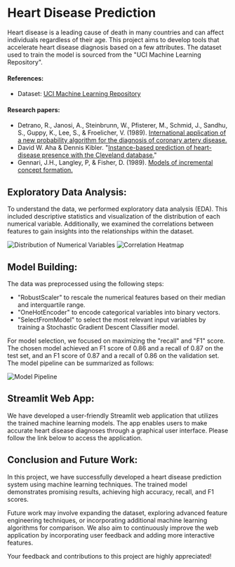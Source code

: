 # Heart Disease Prediction

Heart disease is a leading cause of death in many countries and can affect individuals regardless of their age. This project aims to develop tools that accelerate heart disease diagnosis based on a few attributes. The dataset used to train the model is sourced from the "UCI Machine Learning Repository".

#### References:
- Dataset: [UCI Machine Learning Repository](https://archive.ics.uci.edu/ml/datasets/Heart+Disease)
#### Research papers:
- Detrano, R., Janosi, A., Steinbrunn, W., Pfisterer, M., Schmid, J., Sandhu, S., Guppy, K., Lee, S., & Froelicher, V. (1989). [International application of a new probability algorithm for the diagnosis of coronary artery disease.](http://rexa.info/paper/b884ce2f4aff7ed95ce7bfa7adabaef46b88c60c)
- David W. Aha & Dennis Kibler. "[Instance-based prediction of heart-disease presence with the Cleveland database.](http://rexa.info/paper/0519d1408b992b21964af4bfe97675987c0caefc)"
- Gennari, J.H., Langley, P, & Fisher, D. (1989). [Models of incremental concept formation.](https://www.sciencedirect.com/science/article/abs/pii/0004370289900465)


## Exploratory Data Analysis:
To understand the data, we performed exploratory data analysis (EDA). This included descriptive statistics and visualization of the distribution of each numerical variable. Additionally, we examined the correlations between features to gain insights into the relationships within the dataset.

![Distribution of Numerical Variables](https://user-images.githubusercontent.com/105801284/204309100-30ce72db-e078-498c-945f-266dd12fe2fa.png)
![Correlation Heatmap](https://user-images.githubusercontent.com/105801284/204309178-9e1c86cc-07b4-4597-9689-78c48e90508b.png)

## Model Building:
The data was preprocessed using the following steps:
- "RobustScaler" to rescale the numerical features based on their median and interquartile range.
- "OneHotEncoder" to encode categorical variables into binary vectors.
- "SelectFromModel" to select the most relevant input variables by training a Stochastic Gradient Descent Classifier model.

For model selection, we focused on maximizing the "recall" and "F1" score. The chosen model achieved an F1 score of 0.86 and a recall of 0.87 on the test set, and an F1 score of 0.87 and a recall of 0.86 on the validation set. The model pipeline can be summarized as follows:

![Model Pipeline](https://user-images.githubusercontent.com/105801284/204309616-315f975e-38d3-462b-a119-cb6fe130b1de.jpg)

## Streamlit Web App:
We have developed a user-friendly Streamlit web application that utilizes the trained machine learning models. The app enables users to make accurate heart disease diagnoses through a graphical user interface. Please follow the link below to access the application.


## Conclusion and Future Work:
In this project, we have successfully developed a heart disease prediction system using machine learning techniques. The trained model demonstrates promising results, achieving high accuracy, recall, and F1 scores. 

Future work may involve expanding the dataset, exploring advanced feature engineering techniques, or incorporating additional machine learning algorithms for comparison. We also aim to continuously improve the web application by incorporating user feedback and adding more interactive features.

Your feedback and contributions to this project are highly appreciated!

